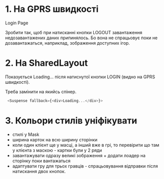 # 1. На GPRS швидкості

Login Page

Зробити так, щоб при натисканні кнопки LOGOUT завантаження недозавантажених даних припинялось. Бо вона не спрацьовує поки не дозавантажаться, наприклад, зображення доступних ігор.

# 2. На SharedLayout

Показується Loading... після натиснутої кнопки LOGIN (видно на GPRS швидкості).

Треба замінити на якийсь спінер.

```js
 <Suspense fallback={<div>Loading...</div>}>
```

# 3. Кольори стилів уніфікувати

<!-- todo Зробити можливість перетягувати карти у руці гравця -->

<!-- todo -->

- стилі у Mask
- ширина карток на всю ширину сторінки
- коли один клієнт ще у масці, а інший вже в грі, то перевірити що там у клієнта з маскою - картки були у 2 ряди
- завантажувати одразу великі зображення + додати лоадер на сторінку поки вантажаться
- адаптувати гру для трьох гравців - спрацьовування відправки після натискання двох кнопок.

